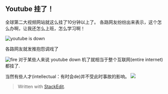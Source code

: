 Youtube 挂了！
---


全球第二大视频网站就这么挂了10分钟以上了。
各路网友纷纷出来表示，这个怎么办啊，让我还怎么上班，怎么学习啊！

![youtube is down](http://cdn2.51ulong.com/18-10-17/53342164.jpg)

各路网友就发推抱怨调戏了

![fire](http://cdn2.51ulong.com/18-10-17/66587278.jpg)
对于某些人来说 youtube down 机了就相当于整个互联网(entire internet)都挂了.

当然有些人才(intellectual：有时会de)并不受此时事故的影响。
![](http://cdn2.51ulong.com/18-10-17/59131773.jpg)

> Written with [StackEdit](https://stackedit.io/).
<!--stackedit_data:
eyJoaXN0b3J5IjpbLTk4NzI5MTgxOF19
-->